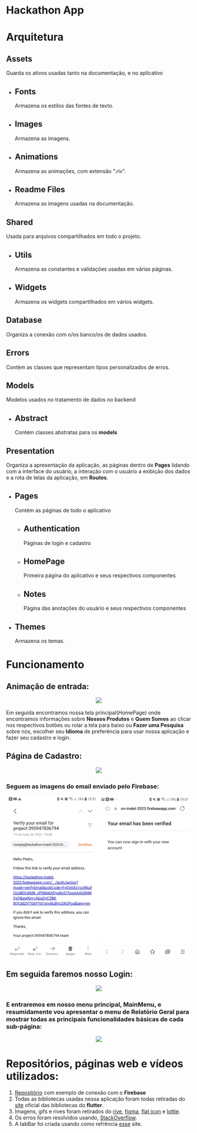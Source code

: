 # Hackathon App

# Arquitetura

## **Assets**
Guarda os ativos usadas tanto na documentação, e no aplicativo
 * ## **Fonts**
    Armazena os estilos das fontes de texto.
 * ## **Images**
    Armazena as imagens.
 * ## **Animations**
    Armazena as animações, com extensão ".riv".
 * ## **Readme Files**
    Armazena as imagens usadas na documentação.

## **Shared**
Usada para arquivos compartilhados em todo o projeto.
 * ## **Utils**
    Armazena as constantes e validações usadas em várias páginas.
 * ## **Widgets**
    Armazena os widgets compartilhados em vários widgets.

## **Database**
Organiza a conexão com o/os banco/os de dados usados.

## **Errors**
Contém as classes que representam tipos personalizados de erros.

## **Models**
Modelos usados no tratamento de dados no backend
 * ## **Abstract**
    Contém classes abstratas para os **models**

## **Presentation**
Organiza a apresentação da aplicação, as páginas dentro de **Pages** lidando com a interface do usuário, a interação com o usuário a exibição dos dados e a rota de telas da aplicação, em **Routes**.
 * ## **Pages**
    Contém as páginas de todo o aplicativo
      * ## **Authentication**
         Páginas de login e cadastro
      * ## **HomePage**
         Primeira página do aplicativo e seus respectivos componentes
      * ## **Notes**
         Página das anotações do usuário e seus respectivos componentes

 * ## **Themes**
    Armazena os temas.

# Funcionamento

## Animação de entrada:

<p align="center">
  <img src="Assets/Readme Files/introduction.gif">
</p>

Em seguida encontramos nossa tela principal(HomePage) onde encontramos informações sobre **Nossos Produtos** e **Quem Somos** ao clicar nos respectivos botões ou rolar a tela para baixo ou **Fazer uma Pesquisa** sobre nós, escolher seu **Idioma** de preferência para usar nossa aplicação e fazer seu cadastro e login.

## Página de Cadastro:

<p align="center">
  <img src="Assets/Readme Files/sign_up.gif">
</p>

### Seguem as imagens do email enviado pelo **Firebase**:

<div align="center">
   <img src="Assets/Readme Files/received_email.jpeg" width="49%">
   <img src="Assets/Readme Files/email_checked.jpeg" width="49%">
</div>

## Em seguida faremos nosso Login:

<p align="center">
  <img src="Assets/Readme Files/login.gif">
</p>

### E entraremos em nosso menu principal, MainMenu, e resumidamente vou apresentar o menu de **Relatório Geral** para mostrar todas as principais funcionalidades básicas de cada sub-página:

<p align="center">
  <img src="Assets/Readme Files/main_menu.gif">
</p>

# Repositórios, páginas web e vídeos utilizados:

1) [Repositório](https://github.com/PedroLuisDionisioFraga/Connection-Flutter-to-Firebase) com exemplo de conexão com o **Firebase**
2) Todas as bibliotecas usadas nessa aplicação foram todas retiradas do [site](https://pub.dev/) oficial das bibliotecas do **flutter**.
3) Imagens, gifs e rives foram retirados do [rive](https://rive.app/), [figma](https://www.figma.com/), [flat icon](https://www.flaticon.com/br/) e [lottie](https://lottiefiles.com/).
4) Os erros foram resolvidos usando, [StackOverflow](https://stackoverflow.com/).
5) A tabBar foi criada usando como refrência [esse](https://www.geeksforgeeks.org/tab-page-selector-widget-in-flutter/) site.